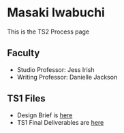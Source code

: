 # Masaki Iwabuchi

This is the TS2 Process page

## Faculty

- Studio Professor: Jess Irish
- Writing Professor: Danielle Jackson

## TS1 Files

* Design Brief is [here](https://docs.google.com/document/d/1-kmhgBfKdRg5CV3fY5P0NCVkgFeQORkHa3g034e8L6s/edit?usp=sharing)
* TS1 Final Deliverables are [here](https://drive.google.com/open?id=1-Eej5jzdq2ouGLSOMJcXXy_nCOTUtfOXqqVGIfIGJ9o)
